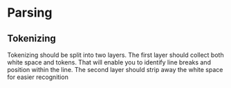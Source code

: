 # Parsing

## Tokenizing

Tokenizing should be split into two layers. The first layer should collect both white space and
tokens. That will enable you to identify line breaks and position within the line. The second layer
should strip away the white space for easier recognition
